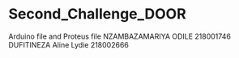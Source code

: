 # Second_Challenge_DOOR
Arduino file and Proteus file
NZAMBAZAMARIYA ODILE 218001746
DUFITINEZA Aline Lydie 218002666
